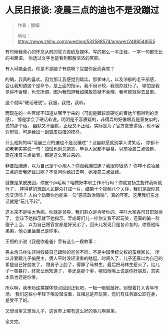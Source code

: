 # 人民日报谈: 凌晨三点的迪也不是没蹦过

> 作者：猴姆
>
> 地址：<https://www.zhihu.com/question/532588574/answer/2486548555>

有时候我真心的怀念从前的官方报纸及媒体。写的那么一本正经，一字一句都无比的书面语，
你透过文字也能看到那股浓浓的官腔。

有人可能会说，你是不是脑子有病啊？官腔你反而喜欢？

的确，我真的喜欢。因为那让我感觉到踏实。那爹味儿，以及浓郁的老干部感，
会让我知道这个是命令，是上面的指示。我不用计较，我照办就行了。
哪怕是我觉得不合理，也无所谓，因为我知道我如果敢质疑不合理，我可能就得去盒里。

这个就叫“硬话硬说”。我服，我怕，我听。

而现在的一些官媒不知道从哪里学来的（可能是跟软饭硬吃的曹达华那得到的灵感），
愣是学会了硬话软说。明明是不容质疑的，非得弄的好像跟我是室友似的，说的那个话，
幽默又不幽默，正经又不正经，实际是为了官方意志讲话，也不容许辩驳，可是给出一副调皮捣蛋的模样。

什么他妈的叫“凌晨三点的迪也不是没蹦过”？没幽默感就别学人讲笑话，
你都不如老老实实说一句：加班也别总抱怨，毕竟大家都不容易。以前凌晨三点做题，
现在凌晨三点做表，都是这么苦过来的。

非要扯蹦迪，以为自己是个小潮人？你跟我蹦过迪？我跟你很熟？
你咋不说凌晨三点的爱我还做过呢？不信问你媳妇去啊，她凌晨三点做婊。

就像是某皮皮团，你皮个jb毛啊？咱做好本职工作不行吗？你就宣扬主旋律我听就行了，
非得整的想跟人民群众打成一片，结果十个视频八个关评，我们是跟你意念交流吗？
人拍个动画你也能来一句“恶意政治隐喻”，真的吓死。这用我们东北话就是“玩儿不起”。

这本来不是啥大毛病，你就是领导，我们群众是肯听你的，平时大家各司其职就得了，
您该下达指示就下达指示。弄成哥们儿一样你又看不起玩笑，还真的骗一群傻子上当，
以为自己跟官宣都是好兄弟了，回头儿发现只是各论各的，你管他叫弟弟，他心里当自己是你爹。

王朔的小说《我是你爸爸》里有这么一段故事：

男主角马林生非得假装自己跟别的爸爸不同，不是中国传统父权的蛮横家长，
所以非要跟儿子搞民主，俩人平时没轻没重的瞎逗。时间久了，儿子还真以为自己的爹是自己好朋友了，
蹬鼻子上脸了，得罪了马林生。最后把马林生惹火了，给儿子一顿暴打，终究让他知道了，
爹还是那个爹，哪怕他嘴上说是你好朋友，其实本质也还是你爹。

所以啊，我奉劝这类媒体快点回到正轨吧，一板一眼就挺好。别想着打入青年市场，
我们这些小年轻下嘴没轻没重，互相总是开玩笑，您们有任务跟公职在身，是受不了的。

又想当爹又想当儿子，这世界上哪有这么好的事儿啊弟弟。

全文完。
